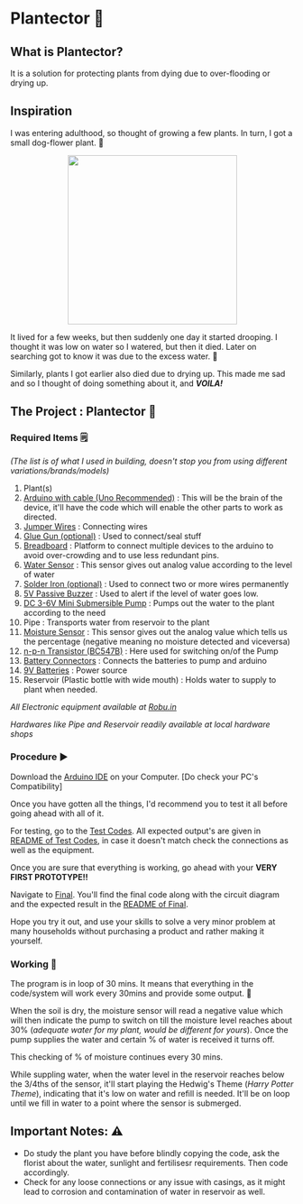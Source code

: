 # Plantector 🌱

## What is Plantector?
It is a solution for protecting plants from dying due to over-flooding or drying up. 

## Inspiration

I was entering adulthood, so thought of growing a few plants. In turn, I got a small dog-flower plant. 🌸
<p align="center">
<img src="https://user-images.githubusercontent.com/69965983/132068900-3d80042c-17e9-455b-8e73-0221a1fcdbda.jpeg" height="300" width="300"/> 
</p>
It lived for a few weeks, but then suddenly one day it started drooping. I thought it was low on water so I watered, but then it died. Later on searching got to know it was due to the excess water. 🥀

Similarly, plants I got earlier also died due to drying up. This made me sad and so I thought of doing something about it, and _**VOILA!**_ 

## The Project : Plantector 🌱

### **Required Items** 🗒️

_(The list is of what I used in building, doesn't stop you from using different variations/brands/models)_

1. Plant(s)
2. [Arduino with cable (Uno Recommended)](https://robu.in/product/arduino-uno-r3/) : This will be the brain of the device, it'll have the code which will enable the other parts to  work as directed.
3. [Jumper Wires](https://robu.in/product/20-cm-40-pin-dupont-male-male-male-female-female-female-cable-combo/) : Connecting wires
4. [Glue Gun (optional)](https://robu.in/product/standard-temperature-corded-150-mm-40-watt-hot-melt-glue-gun-11mm-x150mm/) : Used to connect/seal stuff
5. [Breadboard](https://robu.in/product/transparent-400-points-solderless-breadboard/) : Platform to connect multiple devices to the arduino to avoid over-crowding and to use less redundant pins.
6. [Water Sensor](https://robu.in/product/grove-water-sensor/) : This sensor gives out analog value according to the level of water
7. [Solder Iron (optional)](https://robu.in/product/soldering-iron-kit-3-in-1/) : Used to connect two or more wires permanently 
8. [5V Passive Buzzer](https://robu.in/product/5v-passive-buzzer/) : Used to alert if the level of water goes low.
9. [DC 3-6V Mini Submersible Pump](https://robu.in/product/dc-3-6-v-mini-micro-submersible-water-pump/) : Pumps out the water to the plant according to the need
10. Pipe : Transports water from reservoir to the plant
11. [Moisture Sensor](https://robu.in/product/soil-moisture-meter-soil-humidity-sensor-water-sensor-soil-hygrometer-ardunio/) : This sensor gives out the analog value which tells us the percentage (negative meaning no moisture detected and viceversa)
12. [n-p-n Transistor (BC547B)](https://robu.in/product/bc547-npn-transistor-pack-of-20/) : Here used for switching on/of the Pump
13. [Battery Connectors](https://robu.in/product/9v-battery-snap-connector-dc-jackbattery-connector-cap/) : Connects the batteries to pump and arduino 
14. [9V Batteries](https://robu.in/product/9v-original-hw-high-quality-battery-5pcs/) : Power source
15. Reservoir (Plastic bottle with wide mouth) : Holds water to supply to plant when needed.
 
_All Electronic equipment available at [Robu.in](https://robu.in/)_

_Hardwares like Pipe and Reservoir readily available at local hardware shops_ 


### **Procedure** ▶️

Download the [Arduino IDE](https://www.arduino.cc/en/software/) on your Computer. [Do check your PC's Compatibility]

Once you have gotten all the things, I'd recommend you to test it all before going ahead with all of it.

For testing, go to the [Test Codes](https://github.com/Achyut-Saxena/Plantector/tree/main/Codes/Test%20Codes). All expected output's are given in [README of Test Codes](https://github.com/Achyut-Saxena/Plantector/blob/main/Codes/Test%20Codes/README.md), in case it doesn't match check the connections as well as the equipment.

Once you are sure that everything is working, go ahead with your **VERY FIRST PROTOTYPE!!**

Navigate to [Final](https://github.com/Achyut-Saxena/Plantector/tree/main/Codes/Final). You'll find the final code along with the circuit diagram and the expected result in the [README of Final](https://github.com/Achyut-Saxena/Plantector/blob/main/Codes/Final/README.md).

Hope you try it out, and use your skills to solve a very minor problem at many households without purchasing a product and rather making it yourself.

### **Working** 👷

The program is in loop of 30 mins. It means that everything in the code/system will work every 30mins and provide some output. 🔁

When the soil is dry, the moisture sensor will read a negative value which will then indicate the pump to switch on till the moisture level reaches about 30% (_adequate water for my plant, would be different for yours_). Once the pump supplies the water and certain % of water is received it turns off. 

This checking of % of moisture continues every 30 mins.

While suppling water, when the water level in the reservoir reaches below the 3/4ths of the sensor, it'll start playing the Hedwig's Theme (_Harry Potter Theme_), indicating that it's low on water and refill is needed. It'll be on loop until we fill in water to a point where the sensor is submerged.

## Important Notes: ⚠️

- Do study the plant you have before blindly copying the code, ask the florist about the water, sunlight and fertilisesr requirements. Then code accordingly.
- Check for any loose connections or any issue with casings, as it might lead to corrosion and contamination of water in reservoir as well.



